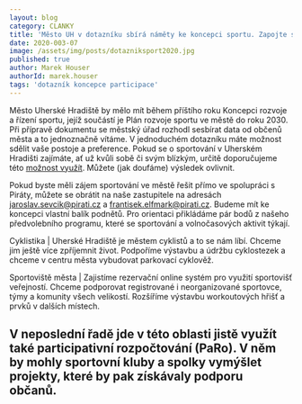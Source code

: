 ```yaml
---
layout: blog
category: CLANKY
title: 'Město UH v dotazníku sbírá náměty ke koncepci sportu. Zapojte se'
date: 2020-003-07
image: /assets/img/posts/dotazniksport2020.jpg
published: true
author: Marek Houser
authorId: marek.houser
tags: 'dotazník koncepce participace'
---
```

Město Uherské Hradiště by mělo mít během příštího roku Koncepci rozvoje a řízení sportu, jejíž součástí je Plán rozvoje sportu ve městě do roku 2030. Při přípravě dokumentu se městský úřad rozhodl sesbírat data od občenů města a to jednoznačně vítáme. V jednoduchém dotazníku máte možnost sdělit vaše postoje a preference. Pokud se o sportování v Uherském Hradišti zajímáte, ať už kvůli sobě či svým blízkým, určitě doporučujeme této <a href="https://www.surveymonkey.com/r/sportuherskehradiste" target="_blank">možnost využít</a>. Můžete (jak doufáme) výsledek ovlivnit.

Pokud byste měli zájem sportování ve městě řešit přímo ve spolupráci s Piráty, můžete se obrátit na naše zastupitele na adresách jaroslav.sevcik@pirati.cz a frantisek.elfmark@pirati.cz. Budeme mít ke koncepci vlastní balík podnětů. Pro orientaci přikládáme pár bodů z našeho předvolebního programu, které se sportování a volnočasových aktivit týkají.

Cyklistika | Uherské Hradiště je městem cyklistů a to se nám líbí. Chceme jim ještě více zpříjemnit život. Podpoříme výstavbu a údržbu cyklostezek a chceme v centru města vybudovat parkovací cyklověž.

Sportoviště města | Zajistíme rezervační online systém pro využití sportovišť veřejností. Chceme podporovat registrované i neorganizované sportovce, týmy a komunity všech velikostí. Rozšíříme výstavbu workoutových hřišť a prvků v dalších místech.

V neposlední řadě jde v této oblasti jistě využít také participativní rozpočtování (PaRo). V něm by mohly sportovní kluby a spolky vymýšlet projekty, které by pak získávaly podporu občanů.
---
